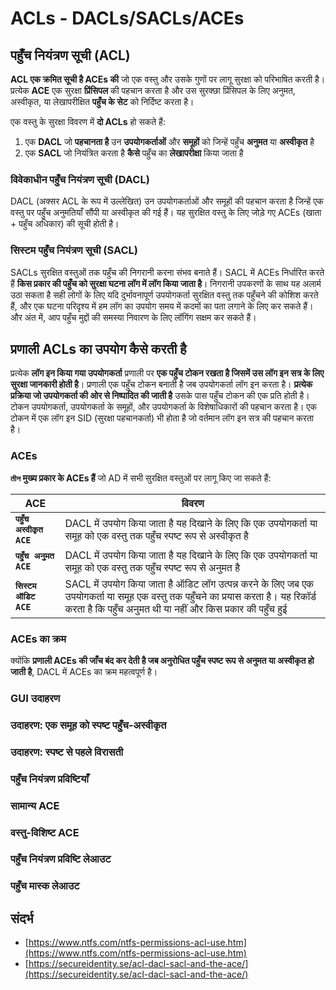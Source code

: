 # ACLs - DACLs/SACLs/ACEs

## **पहुँच नियंत्रण सूची (ACL)**

**ACL एक क्रमित सूची है ACEs की** जो एक वस्तु और उसके गुणों पर लागू सुरक्षा को परिभाषित करती है। प्रत्येक **ACE** एक सुरक्षा **प्रिंसिपल** की पहचान करता है और उस सुरक्छा प्रिंसिपल के लिए अनुमत, अस्वीकृत, या लेखापरीक्षित **पहुँच के सेट** को निर्दिष्ट करता है।

एक वस्तु के सुरक्षा विवरण में **दो ACLs** हो सकते हैं:

1. एक **DACL** जो **पहचानता है** उन **उपयोगकर्ताओं** और **समूहों** को जिन्हें पहुँच **अनुमत** या **अस्वीकृत** है
2. एक **SACL** जो नियंत्रित करता है **कैसे** पहुँच का **लेखापरीक्षा** किया जाता है

### **विवेकाधीन पहुँच नियंत्रण सूची (DACL)**

DACL (अक्सर ACL के रूप में उल्लेखित) उन उपयोगकर्ताओं और समूहों की पहचान करता है जिन्हें एक वस्तु पर पहुँच अनुमतियाँ सौंपी या अस्वीकृत की गई हैं। यह सुरक्षित वस्तु के लिए जोड़े गए ACEs (खाता + पहुँच अधिकार) की सूची होती है।

### **सिस्टम पहुँच नियंत्रण सूची (SACL)**

SACLs सुरक्षित वस्तुओं तक पहुँच की निगरानी करना संभव बनाते हैं। SACL में ACEs निर्धारित करते हैं **किस प्रकार की पहुँच को सुरक्षा घटना लॉग में लॉग किया जाता है**। निगरानी उपकरणों के साथ यह अलार्म उठा सकता है सही लोगों के लिए यदि दुर्भावनापूर्ण उपयोगकर्ता सुरक्षित वस्तु तक पहुँचने की कोशिश करते हैं, और एक घटना परिदृश्य में हम लॉग का उपयोग समय में कदमों का पता लगाने के लिए कर सकते हैं। और अंत में, आप पहुँच मुद्दों की समस्या निवारण के लिए लॉगिंग सक्षम कर सकते हैं।

## प्रणाली ACLs का उपयोग कैसे करती है

प्रत्येक **लॉग इन किया गया उपयोगकर्ता** प्रणाली पर **एक पहुँच टोकन रखता है जिसमें उस लॉग इन सत्र के लिए सुरक्षा जानकारी होती है**। प्रणाली एक पहुँच टोकन बनाती है जब उपयोगकर्ता लॉग इन करता है। **प्रत्येक प्रक्रिया जो उपयोगकर्ता की ओर से निष्पादित की जाती है** उसके पास पहुँच टोकन की एक प्रति होती है। टोकन उपयोगकर्ता, उपयोगकर्ता के समूहों, और उपयोगकर्ता के विशेषाधिकारों की पहचान करता है। एक टोकन में एक लॉग इन SID (सुरक्षा पहचानकर्ता) भी होता है जो वर्तमान लॉग इन सत्र की पहचान करता है।

### ACEs

**`तीन` मुख्य प्रकार के ACEs हैं** जो AD में सभी सुरक्षित वस्तुओं पर लागू किए जा सकते हैं:

| **ACE**                  | **विवरण**                                                                                                                                                            |
| ------------------------ | -------------------------------------------------------------------------------------------------------------------------------------------------------------------------- |
| **`पहुँच अस्वीकृत ACE`**  | DACL में उपयोग किया जाता है यह दिखाने के लिए कि एक उपयोगकर्ता या समूह को एक वस्तु तक पहुँच स्पष्ट रूप से अस्वीकृत है                                                                                   |
| **`पहुँच अनुमत ACE`** | DACL में उपयोग किया जाता है यह दिखाने के लिए कि एक उपयोगकर्ता या समूह को एक वस्तु तक पहुँच स्पष्ट रूप से अनुमत है                                                                                  |
| **`सिस्टम ऑडिट ACE`**   | SACL में उपयोग किया जाता है ऑडिट लॉग उत्पन्न करने के लिए जब एक उपयोगकर्ता या समूह एक वस्तु तक पहुँचने का प्रयास करता है। यह रिकॉर्ड करता है कि पहुँच अनुमत थी या नहीं और किस प्रकार की पहुँच हुई |

### ACEs का क्रम

क्योंकि **प्रणाली ACEs की जाँच बंद कर देती है जब अनुरोधित पहुँच स्पष्ट रूप से अनुमत या अस्वीकृत हो जाती है**, DACL में ACEs का क्रम महत्वपूर्ण है।

### GUI उदाहरण

### उदाहरण: एक समूह को स्पष्ट पहुँच-अस्वीकृत

### उदाहरण: स्पष्ट से पहले विरासती

### पहुँच नियंत्रण प्रविष्टियाँ

### सामान्य ACE

### वस्तु-विशिष्ट ACE

### पहुँच नियंत्रण प्रविष्टि लेआउट

### पहुँच मास्क लेआउट

## संदर्भ

* [https://www.ntfs.com/ntfs-permissions-acl-use.htm](https://www.ntfs.com/ntfs-permissions-acl-use.htm)
* [https://secureidentity.se/acl-dacl-sacl-and-the-ace/](https://secureidentity.se/acl-dacl-sacl-and-the-ace/)
